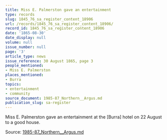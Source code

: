 ```yaml
---
title: Miss E. Palmerston gave an entertainment
type: records
slug: 1845_76_sa_register_content_18906
url: /records/1845_76_sa_register_content_18906/
record_id: 1845_76_sa_register_content_18906
date: '1865-08-30'
date_display: null
volume: null
issue_number: null
page: '3'
article_type: news
issue_reference: 30 August 1865, page 3
people_mentioned:
- Miss E. Palmerston
places_mentioned:
- Burra
topics:
- entertainment
- community
source_document: 1985-87_Northern__Argus.md
publication_slug: sa-register
---
```


Miss E. Palmerston gave an entertainment at the [Burra] hotel on 22 August to a good house.

Source: [1985-87_Northern__Argus.md](/downloads/markdown/1985-87_Northern__Argus.md)
